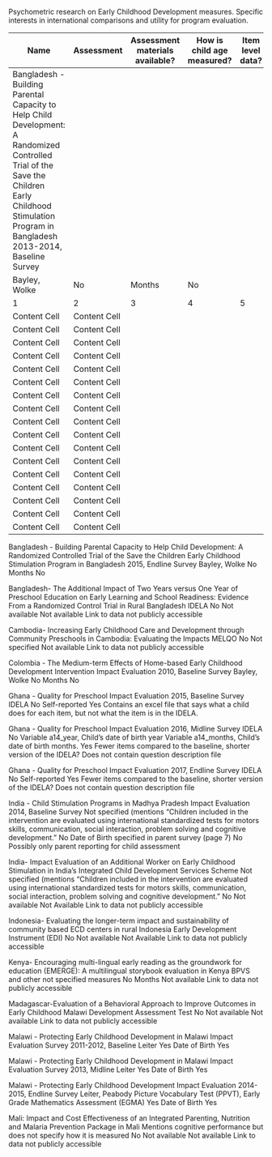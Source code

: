 Psychometric research on Early Childhood Development measures. Specific interests in international comparisons and utility for program evaluation.

| Name | Assessment | Assessment materials available? | How is child age measured? | Item level data? | Comments  |
| ------------ | ------------- | ------------ | ------------- | ------------ | ------------- |
| Bangladesh - Building Parental Capacity to Help Child Development: A Randomized Controlled Trial of the Save the Children Early Childhood Stimulation Program in Bangladesh 2013-2014, Baseline Survey
 | Bayley, Wolke  |       No       |       Months        |     No 	         |               |
| 1 | 2  |       3       |        4       |       5       |      6         |
| Content Cell | Content Cell  |              |               |              |               |
| Content Cell | Content Cell  |              |               |              |               |
| Content Cell | Content Cell  |              |               |              |               |
| Content Cell | Content Cell  |              |               |              |               |
| Content Cell | Content Cell  |              |               |              |               |
| Content Cell | Content Cell  |              |               |              |               |
| Content Cell | Content Cell  |              |               |              |               |
| Content Cell | Content Cell  |              |               |              |               |
| Content Cell | Content Cell  |              |               |              |               |
| Content Cell | Content Cell  |              |               |              |               |
| Content Cell | Content Cell  |              |               |              |               |
| Content Cell | Content Cell  |              |               |              |               |
| Content Cell | Content Cell  |              |               |              |               |
| Content Cell | Content Cell  |              |               |              |               |
| Content Cell | Content Cell  |              |               |              |               |
| Content Cell | Content Cell  |              |               |              |               |
| Content Cell | Content Cell  |              |               |              |               |	 	 	


Bangladesh - Building Parental Capacity to Help Child Development: A Randomized Controlled Trial of the Save the Children Early Childhood Stimulation Program in Bangladesh 2015, Endline Survey
Bayley, Wolke	No 	Months 	No 	


Bangladesh- The Additional Impact of Two Years versus One Year of Preschool Education on Early Learning and School Readiness: Evidence From a Randomized Control Trial in Rural Bangladesh
IDELA 	No	Not available  	Not available 	Link to data not publicly accessible


Cambodia- Increasing Early Childhood Care and Development through Community Preschools in Cambodia: Evaluating the Impacts
MELQO 	No 	Not specified 	Not available 	Link to data not publicly accessible


Colombia - The Medium-term Effects of Home-based Early Childhood Development Intervention Impact Evaluation 2010, Baseline Survey
Bayley, Wolke	No 	Months 	No 	


Ghana - Quality for Preschool Impact Evaluation 2015, Baseline Survey
IDELA	No	Self-reported 	Yes 	Contains an excel file that says what a child does for each item, but not what the item is in the IDELA.


Ghana - Quality for Preschool Impact Evaluation 2016, Midline Survey
IDELA	No	Variable a14_year, Child’s date of birth year
Variable a14_months, Child’s date of birth months.	Yes 	Fewer items compared to the baseline, shorter version of the IDELA?
Does not contain question description file


Ghana - Quality for Preschool Impact Evaluation 2017, Endline Survey
IDELA	No	Self-reported 	Yes 	Fewer items compared to the baseline, shorter version of the IDELA?
Does not contain question description file


India - Child Stimulation Programs in Madhya Pradesh Impact Evaluation 2014, Baseline Survey
Not specified (mentions “Children included in the intervention are evaluated using international standardized tests for motors skills, communication, social interaction, problem solving and cognitive development.”	No 	Date of Birth  specified in parent survey (page 7)
No 	Possibly only parent reporting for child assessment


India- Impact Evaluation of an Additional Worker on Early Childhood Stimulation in India’s Integrated Child Development Services Scheme
Not specified (mentions “Children included in the intervention are evaluated using international standardized tests for motors skills, communication, social interaction, problem solving and cognitive development.”	No 	Not available  	Not Available 	Link to data not publicly accessible


Indonesia- Evaluating the longer-term impact and sustainability of community based ECD centers in rural Indonesia
Early Development Instrument (EDI) 	No	Not available  	Not Available 	Link to data not publicly accessible


Kenya- Encouraging multi-lingual early reading as the groundwork for education (EMERGE): A multilingual
storybook evaluation in Kenya
BPVS and other not specified measures 	No 	Months 	Not available 	Link to data not publicly accessible


Madagascar-Evaluation of a Behavioral Approach to Improve Outcomes in Early Childhood
Malawi Development Assessment Test	No 	Not available 	Not available 	Link to data not publicly accessible


Malawi - Protecting Early Childhood Development in Malawi Impact Evaluation Survey 2011-2012, Baseline
Leiter	Yes 	Date of Birth	Yes 	


Malawi - Protecting Early Childhood Development in Malawi Impact Evaluation Survey 2013, Midline
Leiter	Yes 	Date of Birth	Yes 	


Malawi - Protecting Early Childhood Development Impact Evaluation 2014-2015, Endline Survey
Leiter, Peabody Picture Vocabulary Test (PPVT), Early Grade Mathematics Assessment (EGMA)	Yes 	Date of Birth 	Yes 	


Mali: Impact and Cost Effectiveness of an Integrated Parenting, Nutrition and Malaria Prevention Package in Mali
Mentions cognitive performance but does not specify how it is measured 	No 	Not available 	Not available 	Link to data not publicly accessible
